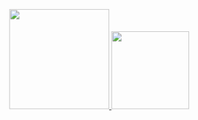 <div>
  <a href="https://github.com/GustavG1">
    <img height="180em" src="https://github-readme-stats.vercel.app/api?username=6ustav9&show_icons=true&theme=monokai&include_all_commits=true&count_private=true"/>
    <img height="140em" src="https://github-readme-stats.vercel.app/api/top-langs/?username=6ustav9&layout=compact&langs_count=7&theme=monokai"/>
</div>
